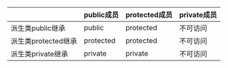 |                     | public成员 | protected成员  | private成员   |
|---------------------|------------|----------------|---------------|
| 派生类public继承    | public     | protected      | 不可访问      |
| 派生类protected继承 | protected  | protected      | 不可访问      |
| 派生类private继承   | private    | private        | 不可访问      |

